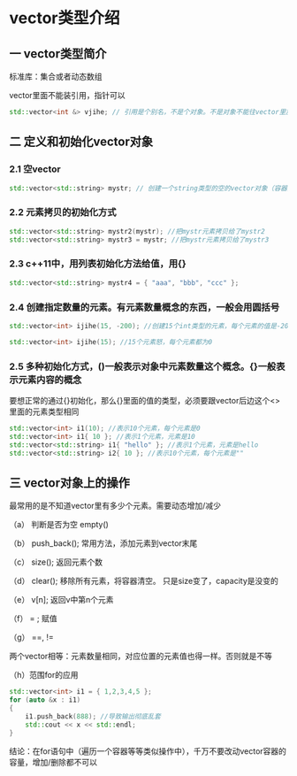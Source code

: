 # vector类型介绍

## 一 vector类型简介 

标准库：集合或者动态数组

vector里面不能装引用，指针可以

```c++
std::vector<int &> vjihe; // 引用是个别名，不是个对象。不是对象不能往vector里放
```

## 二 定义和初始化vector对象

### 2.1 空vector

```c++
std::vector<std::string> mystr; // 创建一个string类型的空的vector对象（容器），目前这个mystr里不包含任何元素
```

### 2.2 元素拷贝的初始化方式

```c++
std::vector<std::string> mystr2(mystr); //把mystr元素拷贝给了mystr2
std::vector<std::string> mystr3 = mystr; //把mystr元素拷贝给了mystr3
```

### 2.3 c++11中，用列表初始化方法给值，用{}

```c++
std::vector<std::string> mystr4 = { "aaa", "bbb", "ccc" };
```

### 2.4 创建指定数量的元素。有元素数量概念的东西，一般会用圆括号

```c++
std::vector<int> ijihe(15, -200); //创建15个int类型的元素，每个元素的值是-200

std::vector<int> ijihe(15); //15个元素怒，每个元素都为0
```

### 2.5 多种初始化方式，()一般表示对象中元素数量这个概念。{}一般表示元素内容的概念

要想正常的通过{}初始化，那么{}里面的值的类型，必须要跟vector后边这个<>里面的元素类型相同

```c++
std::vector<int> i1(10); //表示10个元素，每个元素是0
std::vector<int> i1{ 10 }; //表示1个元素，元素是10
std::vector<std::string> i1{ "hello" }; //表示1个元素，元素是hello
std::vector<std::string> i2{ 10 }; //表示10个元素，每个元素是""
```

## 三 vector对象上的操作

最常用的是不知道vector里有多少个元素。需要动态增加/减少

（a） 判断是否为空 empty()

（b） push_back(); 常用方法，添加元素到vector末尾

（c） size(); 返回元素个数

（d） clear();  移除所有元素，将容器清空。 只是size变了，capacity是没变的

（e） v[n];  返回v中第n个元素

（f） = ;  赋值

（g） ==, !=

两个vector相等：元素数量相同，对应位置的元素值也得一样。否则就是不等

（h）范围for的应用

```c++
std::vector<int> i1 = { 1,2,3,4,5 };
for (auto &x : i1)
{
    i1.push_back(888); //导致输出彻底乱套
    std::cout << x << std::endl;
}
```

结论：在for语句中（遍历一个容器等等类似操作中），千万不要改动vector容器的容量，增加/删除都不可以